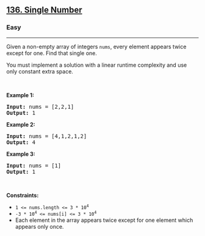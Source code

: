 <h2><a href="https://leetcode.com/problems/single-number/">136. Single Number</a></h2><h3>Easy</h3><hr><div><p>Given a non-empty array of integers <code>nums</code>, every element appears twice except for one. Find that single one.

You must implement a solution with a linear runtime complexity and use only constant extra space.</p>


<p>&nbsp;</p>
<p><strong>Example 1:</strong></p>

<pre><strong>Input:</strong> nums = [2,2,1]
<strong>Output:</strong> 1
</pre>

<p><strong>Example 2:</strong></p>

<pre><strong>Input:</strong> nums = [4,1,2,1,2]
<strong>Output:</strong> 4
</pre>

<p><strong>Example 3:</strong></p>

<pre><strong>Input:</strong> nums = [1]
<strong>Output:</strong> 1
</pre>

<p>&nbsp;</p>
<p><strong>Constraints:</strong></p>

<ul>
	<li><code>1 &lt;= nums.length &lt;= 3 * 10<sup>4</sup></code></li>
	<li><code>-3 * 10<sup>4</sup> &lt;= nums[i] &lt;= 3 * 10<sup>4</sup></code></li>
    <li>Each element in the array appears twice except for one element which appears only once.</li>
</ul>
</div>